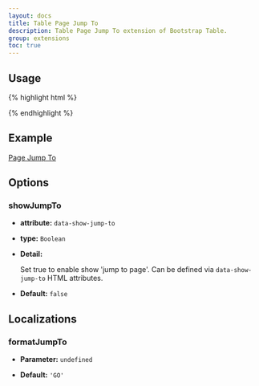 ```yaml
---
layout: docs
title: Table Page Jump To
description: Table Page Jump To extension of Bootstrap Table.
group: extensions
toc: true
---
```


## Usage

{% highlight html %}
<link rel="stylesheet" href="extensions/page-jump-to/bootstrap-table-jump-to.css"></style>
<script src="extensions/page-jump-to/bootstrap-table-jump-to.js"></script>
{% endhighlight %}

## Example

[Page Jump To](https://examples.bootstrap-table.com/#extensions/page-jump-to.html)

## Options

### showJumpTo

- **attribute:** `data-show-jump-to`

- **type:** `Boolean`

- **Detail:**

   Set true to enable show 'jump to page'. Can be defined via `data-show-jump-to` HTML attributes.

- **Default:** `false`

## Localizations

### formatJumpTo

- **Parameter:** `undefined`

- **Default:** `'GO'`
